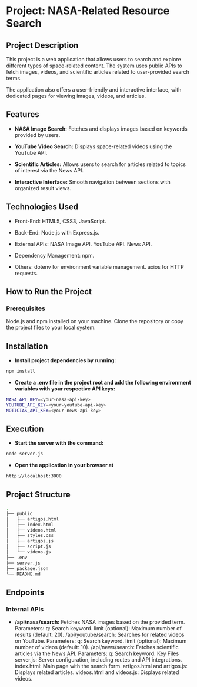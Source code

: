 # Project: NASA-Related Resource Search

## Project Description

This project is a web application that allows users to search and explore different types of space-related content. The system uses public APIs to fetch images, videos, and scientific articles related to user-provided search terms.

The application also offers a user-friendly and interactive interface, with dedicated pages for viewing images, videos, and articles.

## Features

- **NASA Image Search:** Fetches and displays images based on keywords provided by users.

- **YouTube Video Search:** Displays space-related videos using the YouTube API.

- **Scientific Articles:** Allows users to search for articles related to topics of interest via the News API.

- **Interactive Interface:** Smooth navigation between sections with organized result views.

## Technologies Used

- Front-End:
HTML5, CSS3, JavaScript.

- Back-End:
Node.js with Express.js.

- External APIs:
NASA Image API.
YouTube API.
News API.

- Dependency Management:
npm.

- Others:
dotenv for environment variable management.
axios for HTTP requests.

## How to Run the Project
### Prerequisites
Node.js and npm installed on your machine.
Clone the repository or copy the project files to your local system.

## Installation

- **Install project dependencies by running:**

```bash
npm install
```

- **Create a .env file in the project root and add the following environment variables with your respective API keys:**

```bash
NASA_API_KEY=<your-nasa-api-key>
YOUTUBE_API_KEY=<your-youtube-api-key>
NOTICIAS_API_KEY=<your-news-api-key>
```
## Execution

- **Start the server with the command:**

```bash
node server.js
```


- **Open the application in your browser at**

```bash
http://localhost:3000
```

## Project Structure

```bash
.
├── public
│   ├── artigos.html
│   ├── index.html
│   ├── videos.html
│   ├── styles.css
│   ├── artigos.js
│   ├── script.js
│   └── videos.js
├── .env
├── server.js
├── package.json
└── README.md
```

## Endpoints

### Internal APIs

- **/api/nasa/search:** Fetches NASA images based on the provided term.
Parameters:
q: Search keyword.
limit (optional): Maximum number of results (default: 20).
/api/youtube/search: Searches for related videos on YouTube.
Parameters:
q: Search keyword.
limit (optional): Maximum number of videos (default: 10).
/api/news/search: Fetches scientific articles via the News API.
Parameters:
q: Search keyword.
Key Files
server.js: Server configuration, including routes and API integrations.
index.html: Main page with the search form.
artigos.html and artigos.js: Displays related articles.
videos.html and videos.js: Displays related videos.